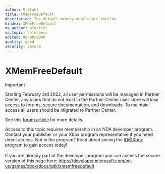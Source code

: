 ```yaml
---
author: M-Stahl
title: XMemFreeDefault
description: The default memory deallocate routine.
kindex: XMemFreeDefault
ms.author: afarrier
ms.topic: reference
edited: 00/00/0000
quality: good
security: secure
---
```


# XMemFreeDefault
> [!IMPORTANT]
> Starting February 3rd 2022, all user permissions will be managed in Partner Center, any users that do not exist in the Partner Center user store will lose access to forums, secure documentation, and downloads. To maintain access all users should be migrated to Partner Center. <p></p>See this <a href="https://forums.xboxlive.com/articles/132187/breaking-change-user-access-for-forums-secure-docu.html">forum article</a> for more details.  

 Access to this topic requires membership in an NDA developer program. Contact your publisher or your Xbox program representative if you need direct access. Not in the program? Read about joining the <a href="https://www.xbox.com/Developers/id">ID@Xbox</a> program to gain access today!  <br/><br/>If you are already part of the developer program you can access the secure version of this page here: <a target="_blank" href="https://developer.microsoft.com/en-us/games/xbox/docs/gdk/xmemfreedefault">https://developer.microsoft.com/en-us/games/xbox/docs/gdk/xmemfreedefault</a>